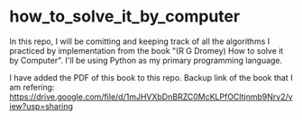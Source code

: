 # how_to_solve_it_by_computer
In this repo, I will be comitting and keeping track of all the algorithms I practiced by implementation from the book "(R G Dromey) How to solve it by Computer". 
I'll be using Python as my primary programming language.

I have added the PDF of this book to this repo.
Backup link of the book that I am refering:  https://drive.google.com/file/d/1mJHVXbDnBRZC0McKLPfOCltjnmb9Nrv2/view?usp=sharing
